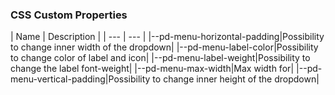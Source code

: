 <h3>CSS Custom Properties</h3>
| Name | Description |
 | --- | --- |
|--pd-menu-horizontal-padding|Possibility to change inner width of the dropdown|
|--pd-menu-label-color|Possibility to change color of label and icon|
|--pd-menu-label-weight|Possibility to change the label font-weight|
|--pd-menu-max-width|Max width for|
|--pd-menu-vertical-padding|Possibility to change inner height of the dropdown|